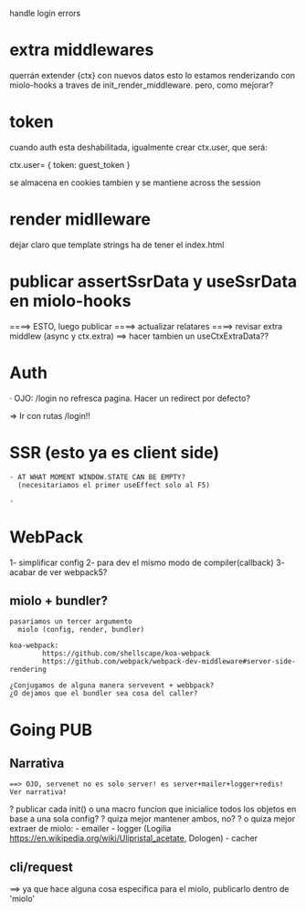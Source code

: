 handle login errors


# extra middlewares

querrán extender {ctx} con nuevos datos
esto lo estamos renderizando con miolo-hooks a traves de init_render_middleware.
pero, como mejorar?

# token

cuando auth esta deshabilitada, igualmente crear ctx.user, que será:

ctx.user= {
	token: guest_token
}

se almacena en cookies tambien y se mantiene across the session


# render midlleware

dejar claro que template strings ha de tener el index.html


# publicar assertSsrData y useSsrData en miolo-hooks
  ====> ESTO, luego publicar
	====> actualizar relatares
	====> revisar extra middlew (async y ctx.extra)
	==> hacer tambien un useCtxExtraData??


# Auth

 · OJO: /login no refresca pagina. Hacer un redirect por defecto?

 => Ir con rutas /login!!

# SSR (esto ya es client side)

	· AT WHAT MOMENT WINDOW.STATE CAN BE EMPTY?
	  (necesitariamos el primer useEffect solo al F5)

	· 

# WebPack
  1- simplificar config
	2- para dev el mismo modo de compiler(callback)
  3- acabar de ver webpack5?

## miolo + bundler?
	pasariamos un tercer argumento
	  miolo (config, render, bundler)
	
	koa-webpack:
			https://github.com/shellscape/koa-webpack
			https://github.com/webpack/webpack-dev-middleware#server-side-rendering

	¿Conjugamos de alguna manera servevent + webbpack?
	¿O dejamos que el bundler sea cosa del caller?

# Going PUB

## Narrativa
  
	==> OJO, servenet no es solo server! es server+mailer+logger+redis! Ver narrativa!

  ? publicar cada init() o una macro funcion que inicialice todos los objetos en base a una sola config?
	? quiza mejor mantener ambos, no?
	? o quiza mejor extraer de miolo:
	  - emailer
		- logger (Logilia https://en.wikipedia.org/wiki/Ulipristal_acetate, Dologen)
		- cacher


## cli/request

  ==> ya que hace alguna cosa especifica para el miolo,
	    publicarlo dentro de 'miolo'
	 